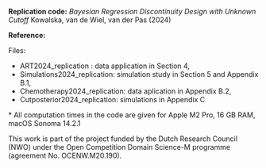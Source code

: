 **Replication code:** *Bayesian Regression Discontinuity Design with Unknown Cutoff* 
Kowalska, van de Wiel, van der Pas (2024)

**Reference:**

Files: 
- ART2024_replication : data application in Section 4,
- Simulations2024_replication: simulation study in Section 5 and Appendix B.1,
- Chemotherapy2024_replication: data aplication in Appendix B.2,
- Cutposterior2024_replication: simulations in Appendix C

\* All computation times in the code are given for Apple M2 Pro, 16 GB RAM, macOS Sonoma 14.2.1


This work is part of the project funded by the Dutch Research Council (NWO) under the Open Competition Domain Science-M programme (agreement No.  OCENW.M20.190).
